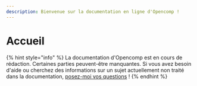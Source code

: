 ```yaml
---
description: Bienvenue sur la documentation en ligne d'Opencomp !
---
```


# Accueil

{% hint style="info" %}
La documentation d'Opencomp est en cours de rédaction. Certaines parties peuvent-être manquantes. Si vous avez besoin d'aide ou cherchez des informations sur un sujet actuellement non traité dans la documentation, [posez-moi vos questions](https://go.crisp.chat/chat/embed/?website_id=05d64302-9ccf-44f5-ae19-0e61a3c18d5b) !
{% endhint %}

